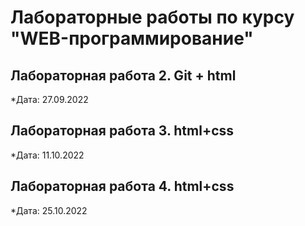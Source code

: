 # Лабораторные работы по курсу "WEB-программирование"

## Лабораторная работа 2. Git + html

*Дата: 27.09.2022

## Лабораторная работа 3. html+css

*Дата: 11.10.2022

## Лабораторная работа 4. html+css

*Дата: 25.10.2022

